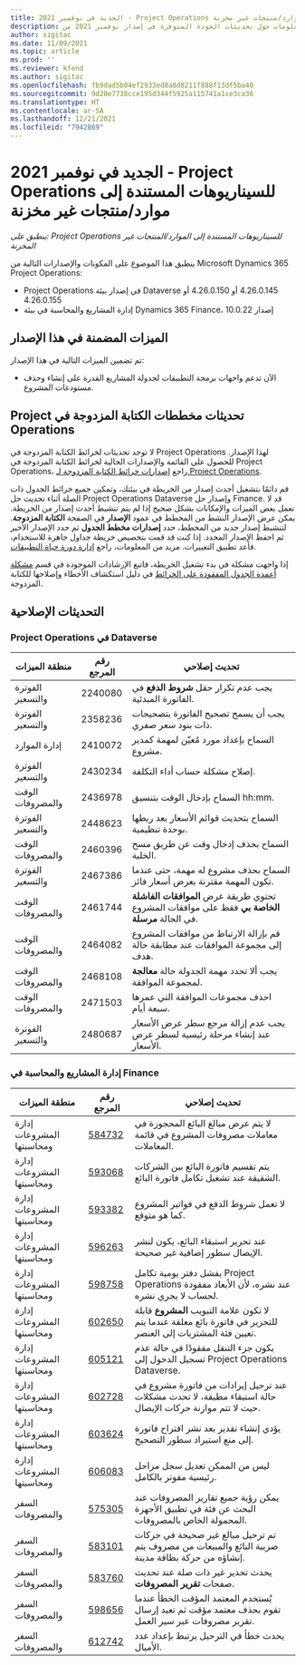 ```yaml
---
title: الجديد في نوفمبر 2021 - Project Operations للسيناريوهات المستندة إلى موارد/منتجات غير مخزنة‬
description: يوفر هذا الموضوع معلومات حول تحديثات الجودة المتوفرة في إصدار نوفمبر 2021 من Project Operations للسيناريوهات المستندة إلى موارد/ منتجات غير مخزنة.
author: sigitac
ms.date: 11/09/2021
ms.topic: article
ms.prod: ''
ms.reviewer: kfend
ms.author: sigitac
ms.openlocfilehash: fb9dad5b04ef2933ed8a8d8211f888f13df5ba40
ms.sourcegitcommit: 9d20e7738cce195d344f5925a115741a1ce3ca36
ms.translationtype: HT
ms.contentlocale: ar-SA
ms.lasthandoff: 12/21/2021
ms.locfileid: "7942869"
---
```

# <a name="whats-new-november-2021---project-operations-for-resourcenon-stocked-based-scenarios"></a>الجديد في نوفمبر 2021 - Project Operations للسيناريوهات المستندة إلى موارد/منتجات غير مخزنة‬

*ينطبق على: Project Operations للسيناريوهات المستندة إلى الموارد/المنتجات غير المخزنة‬*

ينطبق هذا الموضوع على المكونات والإصدارات التالية من Microsoft Dynamics 365 Project Operations:

- Project Operations في إصدار بيئة Dataverse ‏4.26.0.145 أو 4.26.0.150 أو 4.26.0.155
- إدارة المشاريع والمحاسبة في بيئة Dynamics 365 Finance، إصدار 10.0.22

## <a name="features-included-in-this-release"></a>الميزات المضمنة في هذا الإصدار

تم تضمين الميزات التالية في هذا الإصدار:

- الآن تدعم واجهات برمجة التطبيقات لجدولة المشاريع القدرة على إنشاء وحذف مستودعات المشروع.

## <a name="project-operations-dual-write-maps-updates"></a>تحديثات مخططات ‏‫الكتابة المزدوجة في Project Operations

لا توجد تحديثات لخرائط الكتابة المزدوجة في Project Operations لهذا الإصدار. للحصول على القائمة والإصدارات الحالية لخرائط الكتابة المزدوجة في Project Operations، راجع [إصدارات خرائط الكتابة المزدوجة لـ Project Operations](/dynamics365/project-operations/environment/resource-dual-write-maps).

قم دائمًا بتشغيل أحدث إصدار من الخريطة في بيئتك، وتمكين جميع خرائط الجدول ذات الصلة أثناء تحديث حل Project Operations Dataverse وإصدار حل Finance. قد لا تعمل بعض الميزات والإمكانات بشكل صحيح إذا لم يتم تنشيط أحدث إصدار من الخريطة. يمكن عرض الإصدار النشط من المخطط في عمود **الإصدار** في الصفحة **الكتابة المزدوجة**. لتنشيط إصدار جديد من المخطط، حدد **إصدارات مخطط الجدول** ثم حدد الإصدار الأخير ثم احفظ الإصدار المحدد. إذا كنت قد قمت بتخصيص خريطة جداول جاهزة للاستخدام، فأعد تطبيق التغييرات. مزيد من المعلومات، راجع [إدارة دورة حياة التطبيقات](/dynamics365/fin-ops-core/dev-itpro/data-entities/dual-write/app-lifecycle-management).

إذا واجهت مشكلة في بدء تشغيل الخريطة، فاتبع الإرشادات الموجودة في قسم [مشكلة أعمدة الجدول المفقودة على الخرائط](/dynamics365/fin-ops-core/dev-itpro/data-entities/dual-write/dual-write-troubleshooting-finops-upgrades#missing-table-columns-issue-on-maps) في دليل استكشاف الأخطاء وإصلاحها للكتابة المزدوجة.

## <a name="quality-updates"></a>التحديثات الإصلاحية

### <a name="project-operations-in-dataverse"></a>Project Operations في Dataverse

| منطقة الميزات | رقم المرجع | تحديث إصلاحي |
| --- | --- | --- |
| الفوترة والتسعير | 2240080 | يجب عدم تكرار حقل **شروط الدفع** في الفاتورة المبدئية. |
| الفوترة والتسعير | 2358236 | يجب أن يسمح تصحيح الفاتورة بتصحيحات ذات بنود سعر صفري. |
| إدارة الموارد | 2410072 | السماح بإعداد مورد مُعيّن لمهمة كمدير مشروع. |
| الفوترة والتسعير | 2430234 | إصلاح مشكلة حساب أداء التكلفة. |
| الوقت والمصروفات | 2436978 | السماح بإدخال الوقت بتنسيق hh:mm. |
| الفوترة والتسعير | 2448623 | السماح بتحديث قوائم الأسعار بعد ربطها بوحدة تنظيمية. |
| الوقت والمصروفات | 2460396 | السماح بحذف إدخال وقت عن طريق مسح الخلية. |
| الفوترة والتسعير | 2467386 | السماح بحذف مشروع له مهمة، حتى عندما تكون المهمة مقترنة بعرض أسعار فائز. |
| الوقت والمصروفات | 2461744 | تحتوي طريقة عرض **الموافقات الفاشلة الخاصة بي** فقط على موافقات المشروع في الحالة **مرسلة**. |
| الوقت والمصروفات | 2464082 | قم بإزالة الارتباط من موافقات المشروع إلى مجموعة الموافقات عند مطابقة حالة هدف. |
| الوقت والمصروفات | 2468108 | يجب ألا تحدد مهمة الجدولة حالة **معالجة** لمجموعة الموافقة. |
| الوقت والمصروفات | 2471503 | احذف مجموعات الموافقة التي عمرها سبعة أيام. |
| الفوترة والتسعير | 2480687 | يجب عدم إزالة مرجع سطر عرض الأسعار عند إنشاء مرحلة رئيسية لسطر عرض الأسعار. |

### <a name="project-management-and-accounting-in-finance"></a>إدارة المشاريع والمحاسبة في Finance

| منطقة الميزات | رقم المرجع | تحديث إصلاحي |
| --- | --- | --- |
| إدارة المشروعات ومحاسبتها | [584732](https://fix.lcs.dynamics.com/Issue/Details/?bugId=584732) | لا يتم عرض مبالغ البائع المحجوزة في معاملات مصروفات المشروع في قائمة المعاملات. |
| إدارة المشروعات ومحاسبتها | [593068](https://fix.lcs.dynamics.com/Issue/Details/?bugId=593068) | يتم تقسيم فاتورة البائع بين الشركات الشقيقة عند تشغيل تكامل فاتورة البائع. |
| إدارة المشروعات ومحاسبتها | [593382](https://fix.lcs.dynamics.com/Issue/Details/?bugId=593382) | لا تعمل شروط الدفع في فواتير المشروع كما هو متوقع. |
| إدارة المشروعات ومحاسبتها | [596263](https://fix.lcs.dynamics.com/Issue/Details/?bugId=596263) | عند تحرير استبقاء البائع، يكون لنشر الإيصال سطور إضافية غير صحيحة. |
| إدارة المشروعات ومحاسبتها | [598758](https://fix.lcs.dynamics.com/Issue/Details/?bugId=598758) | يفشل دفتر يومية تكامل Project Operations عند نشره، لأن الأبعاد مفقودة لحساب لا يجري نشره. |
| إدارة المشروعات ومحاسبتها | [602650](https://fix.lcs.dynamics.com/Issue/Details/?bugId=602650) | لا تكون علامة التبويب **المشروع** قابلة للتحرير في فاتورة بائع معلقة عندما يتم تعيين فئة المشتريات إلى العنصر. |
| إدارة المشروعات ومحاسبتها | [605121](https://fix.lcs.dynamics.com/Issue/Details/?bugId=605121) | يكون جزء التنقل مفقودًا في حالة عدم تسجيل الدخول إلى Project Operations Dataverse. |
| إدارة المشروعات ومحاسبتها | [602728](https://fix.lcs.dynamics.com/Issue/Details/?bugId=602728) | عند ترحيل إيرادات من فاتورة مشروع في حالة استبقاء مطبقة، لا تحدث مشكلات حيث لا تتم موازنة حركات الإيصال. |
| إدارة المشروعات ومحاسبتها | [603624](https://fix.lcs.dynamics.com/Issue/Details/?bugId=603624) | يؤدي إنشاء تقدير بعد نشر اقتراح فاتورة إلى منع استيراد سطور التصحيح. |
| إدارة المشروعات ومحاسبتها | [606083](https://fix.lcs.dynamics.com/Issue/Details/?bugId=606083) | ليس من الممكن تعديل سجل مراحل رئيسية مفوتر بالكامل. |
| السفر والمصروفات | [575305](https://fix.lcs.dynamics.com/Issue/Details/?bugId=575305) | يمكن رؤية جميع تقارير المصروفات عند البحث عن فئة في تطبيق الأجهزة المحمولة الخاص بالمصروفات. |
| السفر والمصروفات | [583101](https://fix.lcs.dynamics.com/Issue/Details/?bugId=583101) | تم ترحيل مبالغ غير صحيحة في حركات ضريبة البائع والمبيعات من مصروف يتم إنشاؤه من حركة بطاقة مدينة. |
| السفر والمصروفات | [583760](https://fix.lcs.dynamics.com/Issue/Details/?bugId=583760) | يحدث تحذير غير ذات صلة عند تحديث صفحات **تقرير المصروفات**. |
| السفر والمصروفات | [598656](https://fix.lcs.dynamics.com/Issue/Details/?bugId=598656) | يُستخدم المعتمد المؤقت الخطأ عندما تقوم بحذف معتمد مؤقت ثم تعيد إرسال تقرير مصروفات عبر سير العمل. |
| السفر والمصروفات | [612742](https://fix.lcs.dynamics.com/Issue/Details/?bugId=612742) | يحدث خطأ في الترحيل يرتبط بإعداد عدد الأميال. |
